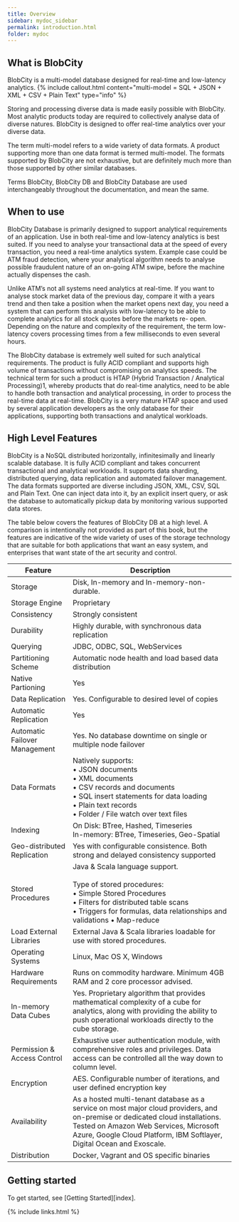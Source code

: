 ```yaml
---
title: Overview
sidebar: mydoc_sidebar
permalink: introduction.html
folder: mydoc
---
```


## What is BlobCity

BlobCity is a multi-model database designed for real-time and low-latency analytics.
{% include callout.html content="multi-model = SQL + JSON + XML + CSV + Plain Text" type="info" %} 

Storing and processing diverse data is made easily possible with BlobCity. Most analytic products today are required to collectively analyse data of diverse natures. BlobCity is designed to offer real-time analytics over your diverse data.

The term multi-model refers to a wide variety of data formats. A product supporting more than one data format is termed multi-model. The formats supported by BlobCity are not exhaustive, but are definitely much more than those supported by other similar databases.

Terms BlobCity, BlobCity DB and BlobCity Database are used interchangeably throughout the documentation, and mean the same.

## When to use

BlobCity Database is primarily designed to support analytical requirements of an application. Use in both real-time and low-latency analytics is best suited. If you need to analyse your transactional data at the speed of every transaction, you need a real-time analytics system. Example case could be ATM fraud detection, where your analytical algorithm needs to analyse possible fraudulent nature of an on-going ATM swipe, before the machine actually dispenses the cash.

Unlike ATM’s not all systems need analytics at real-time. If you want to analyse stock market data of the previous day, compare it with a years trend and then take a position when the market opens next day, you need a system that can perform this analysis with low-latency to be able to complete analytics for all stock quotes before the markets re- open. Depending on the nature and complexity of the requirement, the term low-latency covers processing times from a few milliseconds to even several hours.

The BlobCity database is extremely well suited for such analytical requirements. The product is fully ACID compliant and supports high volume of transactions without compromising on analytics speeds. The technical term for such a product is HTAP (Hybrid Transaction / Analytical Processing)1, whereby products that do real-time analytics, need to be able to handle both transaction and analytical processing, in order to process the real-time data at real-time. BlobCity is a very mature HTAP space and used by several application developers as the only database for their applications, supporting both transactions and analytical workloads.

## High Level Features

BlobCity is a NoSQL distributed horizontally, infinitesimally and linearly scalable database. It is fully ACID compliant and takes concurrent transactional and analytical workloads. It supports data sharding, distributed querying, data replication and automated failover management. The data formats supported are diverse including JSON, XML, CSV, SQL and Plain Text. One can inject data into it, by an explicit insert query, or ask the database to automatically pickup data by monitoring various supported data stores.

The table below covers the features of BlobCity DB at a high level. A comparison is intentionally not provided as part of this book, but the features are indicative of the wide variety of uses of the storage technology that are suitable for both applications that want an easy system, and enterprises that want state of the art security and control.

Feature | Description
--------|-----------|
Storage | Disk, In-memory and In-memory-non-durable.
Storage Engine | Proprietary
Consistency | Strongly consistent
Durability | Highly durable, with synchronous data replication
Querying | JDBC, ODBC, SQL, WebServices
Partitioning Scheme | Automatic node health and load based data distribution
Native Partioning | Yes
Data Replication | Yes. Configurable to desired level of copies
Automatic Replication | Yes
Automatic Failover Management | Yes. No database downtime on single or multiple node failover
Data Formats | Natively supports: <br/>• JSON documents <br/>• XML documents<br/>• CSV records and documents<br/>• SQL insert statements for data loading<br/>• Plain text records<br/>• Folder / File watch over text files
Indexing | On Disk: BTree, Hashed, Timeseries<br/>In-memory: BTree, Timeseries, Geo-Spatial
Geo-distributed Replication | Yes with configurable consistence. Both strong and delayed consistency supported
Stored Procedures | Java & Scala language support.<br/> <br/>Type of stored procedures:<br/>• Simple Stored Procedures<br/>• Filters for distributed table scans<br/>• Triggers for formulas, data relationships and validations • Map-reduce
Load External Libraries | External Java & Scala libraries loadable for use with stored procedures.
Operating Systems | Linux, Mac OS X, Windows
Hardware Requirements | Runs on commodity hardware. Minimum 4GB RAM and 2 core processor advised.
In-memory Data Cubes | Yes. Proprietary algorithm that provides mathematical complexity of a cube for analytics, along with providing the ability to push operational workloads directly to the cube storage.
Permission & Access Control | Exhaustive user authentication module, with comprehensive roles and privileges. Data access can be controlled all the way down to column level.
Encryption | AES. Configurable number of iterations, and user defined encryption key
Availability | As a hosted multi-tenant database as a service on most major cloud providers, and on-premise or dedicated cloud installations. Tested on Amazon Web Services, Microsoft Azure, Google Cloud Platform, IBM Softlayer, Digital Ocean and Exoscale.
Distribution | Docker, Vagrant and OS specific binaries

## Getting started

To get started, see [Getting Started][index].

{% include links.html %}
